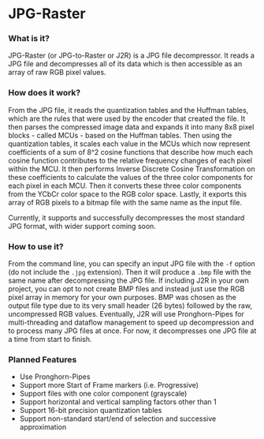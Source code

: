 # JPG-Raster
### What is it?
JPG-Raster (or JPG-to-Raster or J2R) is a JPG file decompressor.
It reads a JPG file and decompresses all of its data which is then accessible as an array of raw RGB pixel values.

### How does it work?
From the JPG file, it reads the quantization tables and the Huffman tables, which are the rules that were used by the encoder that created the file.
It then parses the compressed image data and expands it into many 8x8 pixel blocks - called MCUs - based on the Huffman tables.
Then using the quantization tables, it scales each value in the MCUs which now represent coefficients of a sum of 8^2 cosine functions that describe how much each cosine function contributes to the relative frequency changes of each pixel within the MCU.
It then performs Inverse Discrete Cosine Transformation on these coefficients to calculate the values of the three color components for each pixel in each MCU.
Then it converts these three color components from the YCbCr color space to the RGB color space.
Lastly, it exports this array of RGB pixels to a bitmap file with the same name as the input file.

Currently, it supports and successfully decompresses the most standard JPG format, with wider support coming soon.

### How to use it?
From the command line, you can specify an input JPG file with the `-f` option (do not include the `.jpg` extension).
Then it will produce a `.bmp` file with the same name after decompressing the JPG file.
If including J2R in your own project, you can opt to not create BMP files and instead just use the RGB pixel array in memory for your own purposes.
BMP was chosen as the output file type due to its very small header (26 bytes) followed by the raw, uncompressed RGB values.
Eventually, J2R will use Pronghorn-Pipes for multi-threading and dataflow management to speed up decompression and to process many JPG files at once.
For now, it decompresses one JPG file at a time from start to finish.

### Planned Features
 - Use Pronghorn-Pipes
 - Support more Start of Frame markers (i.e. Progressive)
 - Support files with one color component (grayscale)
 - Support horizontal and vertical sampling factors other than 1
 - Support 16-bit precision quantization tables
 - Support non-standard start/end of selection and successive
   approximation